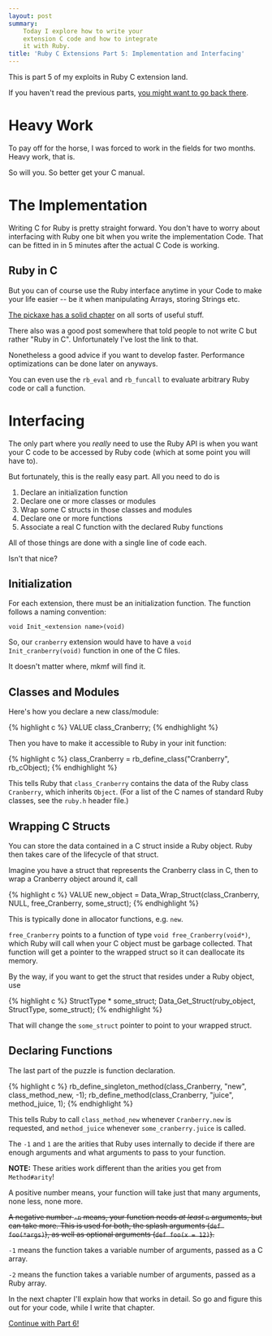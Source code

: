 ```yaml
---
layout: post
summary:
    Today I explore how to write your
    extension C code and how to integrate
    it with Ruby.
title: 'Ruby C Extensions Part 5: Implementation and Interfacing'
---
```


This is part 5 of my exploits
in Ruby C extension land.

If you haven't read the previous parts,
[you might want to go back there][part1].


# Heavy Work #

To pay off for the horse, I was forced to
work in the fields for two months. Heavy
work, that is.

So will you. So better get your C manual.


# The Implementation #

Writing C for Ruby is pretty straight
forward. You don't have to worry about
interfacing with Ruby one bit when you
write the implementation Code. That can
be fitted in in 5 minutes after the actual
C Code is working.


## Ruby in C ##

But you can of course use the Ruby interface
anytime in your Code to make your life easier
-- be it when manipulating Arrays, storing
Strings etc.

[The pickaxe has a solid chapter][pickaxe] on all sorts
of useful stuff.

There also was a good post somewhere that
told people to not write C but rather "Ruby in C".
Unfortunately I've lost the link to that.

Nonetheless a good advice if you want to develop
faster. Performance optimizations can be done
later on anyways.

You can even use the ` rb_eval ` and ` rb_funcall `
to evaluate arbitrary Ruby code or call a function.


# Interfacing #

The only part where you *really* need to use the
Ruby API is when you want your C code to be accessed
by Ruby code (which at some point you will have to).

But fortunately, this is the really easy part.
All you need to do is

1.  Declare an initialization function
1.  Declare one or more classes or modules
2.  Wrap some C structs in those classes and modules
2.  Declare one or more functions
3.  Associate a real C function with the declared
    Ruby functions

All of those things are done with a single line of
code each.

Isn't that nice?


## Initialization ##

For each extension, there must be an initialization
function. The function follows a naming convention:

    void Init_<extension name>(void)

So, our ` cranberry ` extension would have to have
a ` void Init_cranberry(void) ` function in one
of the C files.

It doesn't matter where, mkmf will find it.


## Classes and Modules ##

Here's how you declare a new class/module:

{% highlight c %}
VALUE class_Cranberry;
{% endhighlight %}

Then you have to make it accessible to Ruby in
your init function:

{% highlight c %}
class_Cranberry = rb_define_class("Cranberry", rb_cObject);
{% endhighlight %}

This tells Ruby that ` class_Cranberry ` contains
the data of the Ruby class ` Cranberry `, which inherits
` Object `. (For a list of the C names of standard Ruby
classes, see the ` ruby.h ` header file.)


## Wrapping C Structs ##

You can store the data contained in a C struct inside a
Ruby object. Ruby then takes care of the lifecycle
of that struct.

Imagine you have a struct that represents the Cranberry
class in C, then to wrap a Cranberry object around it,
call

{% highlight c %}
VALUE new_object = Data_Wrap_Struct(class_Cranberry, NULL, free_Cranberry, some_struct);
{% endhighlight %}

This is typically done in allocator functions, e.g. ` new `.

` free_Cranberry ` points to a function of type
` void free_Cranberry(void*) `, which Ruby will
call when your C object must be garbage collected.
That function will get a pointer to the wrapped struct
so it can deallocate its memory.

By the way, if you want to get the struct that resides
under a Ruby object, use

{% highlight c %}
StructType * some_struct;
Data_Get_Struct(ruby_object, StructType, some_struct);
{% endhighlight %}

That will change the ` some_struct ` pointer to point
to your wrapped struct.


## Declaring Functions ##

The last part of the puzzle is function declaration.

{% highlight c %}
rb_define_singleton_method(class_Cranberry, "new",   class_method_new, -1);
          rb_define_method(class_Cranberry, "juice", method_juice,      1);
{% endhighlight %}

This tells Ruby to call ` class_method_new ` whenever
` Cranberry.new ` is requested, and ` method_juice `
whenever ` some_cranberry.juice ` is called.

The ` -1 ` and ` 1 ` are the arities that Ruby uses
internally to decide if there are enough arguments
and what arguments to pass to your function.

**NOTE:** These arities work different than the arities
you get from ` Method#arity `!

A positive number means, your function will take
just that many arguments, none less, none more.

<del>A negative number ` -n ` means, your function needs
*at least* ` n ` arguments, but can take more.
This is used for both, the splash arguments
(` def foo(*args) `), as well as optional arguments
(` def foo(x = 12) `).</del>

` -1 ` means the function takes a variable number of
arguments, passed as a C array.

` -2 ` means the function takes a variable number of
arguments, passed as a Ruby array.

In the next chapter I'll explain how that works in
detail.
So go and figure this out for your code, while I write
that chapter.


[Continue with Part 6!][part6]


[part1]:        ../../18/ruby-c-extension                           "Part 1 of this series"
[part6]:        ../../29/ruby-c-extension-6                         "Part 6 of this series"
[pickaxe]:      http://www.rubycentral.com/pickaxe/ext_ruby.html    "The Pickaxe on how to program Ruby in C"


